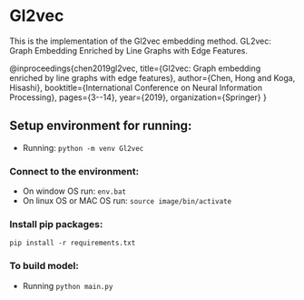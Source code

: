 # Gl2vec

This is the implementation of the Gl2vec embedding method.
GL2vec: Graph Embedding Enriched by Line Graphs with Edge Features.

@inproceedings{chen2019gl2vec,
  title={Gl2vec: Graph embedding enriched by line graphs with edge features},
  author={Chen, Hong and Koga, Hisashi},
  booktitle={International Conference on Neural Information Processing},
  pages={3--14},
  year={2019},
  organization={Springer}
}

## Setup environment for running:

- Running: `python -m venv Gl2vec`

### Connect to the environment:

- On window OS run: `env.bat`
- On linux OS or MAC OS run: `source image/bin/activate`

### Install pip packages:

`pip install -r requirements.txt`

### To build model:

- Running `python main.py`